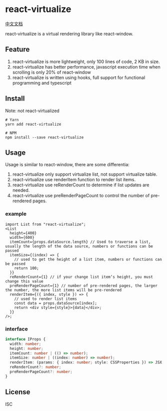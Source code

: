# react-virtualize

[中文文档](https://github.com/junqiuzhang/react-virtualize/blob/master/README_zh-CN.md)

react-virtualize is a virtual rendering library like react-window.

## Feature

1. react-virtualize is more lightweight, only 100 lines of code, 2 KB in size.
2. react-virtualize has better performance, javascript execution time when scrolling is only 20% of react-window
3. react-virtualize is written using hooks, full support for functional programming and typescript

## Install

Note: not react-virtualized

```
# Yarn
yarn add react-virtualize

# NPM
npm install --save react-virtualize
```

## Usage

Usage is similar to react-window, there are some differentia:

1. react-virtualize only support virtualize list, not support virtualize table.
2. react-virtualize use renderItem function to render list items.
3. react-virtualize use reRenderCount to determine if list updates are needed.
4. react-virtualize use preRenderPageCount to control the number of pre-rendered pages.

### example

```tsx
import List from "react-virtualize";
<List
  height={400}
  width={600}
  itemCount={props.dataSource.length} // Used to traverse a list, usually the length of the data source, numbers or functions can be passed
  itemSize={(index) => {
    // used to get the height of a list item, numbers or functions can be passed
    return 100;
  }}
  reRenderCount={1} // if your change list item‘s height, you must change this value
  preRenderPageCount={1} // number of pre-rendered pages, the larger the number, the more list items will be pre-rendered
  renderItem={({ index, style }) => {
    // used to render list items
    const data = props.dataSource[index];
    return <div style={style}>{data}</div>;
  }}
/>;
```

### interface

```ts
interface IProps {
  width: number;
  height: number;
  itemCount: number | (() => number);
  itemSize: number | ((index: number) => number);
  renderItem: (params: { index: number; style: CSSProperties }) => JSX.Element;
  reRenderCount?: number;
  preRenderPageCount?: number;
}
```

## License

ISC
